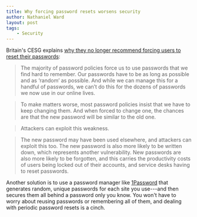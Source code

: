 ```yaml
---
title: Why forcing password resets worsens security
author: Nathaniel Ward
layout: post
tags: 
    - Security
---
```

Britain's CESG explains [why they no longer recommend forcing users to reset their passwords](https://www.cesg.gov.uk/articles/problems-forcing-regular-password-expiry):

>The majority of password policies force us to use passwords that we find hard to remember. Our passwords have to be as long as possible and as ‘random’ as possible. And while we can manage this for a handful of passwords, we can’t do this for the dozens of passwords we now use in our online lives.

>To make matters worse, most password policies insist that we have to keep changing them. And when forced to change one, the chances are that the new password will be similar to the old one.

>Attackers can exploit this weakness.

>The new password may have been used elsewhere, and attackers can exploit this too. The new password is also more likely to be written down, which represents another  vulnerability. New passwords are also more likely to be forgotten, and this carries the productivity costs of users being locked out of their accounts, and service desks having to reset passwords. 

Another solution is to use a password manager like [1Password](https://1password.com/) that generates random, unique passwords for each site you use---and then secures them all behind a password only you know. You won't have to worry about reusing passwords or remembering all of them, and dealing with periodic password resets is a cinch.